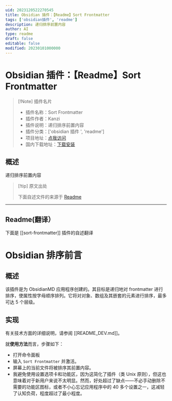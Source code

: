 ```yaml
---
uid: 2023120522270545
title: Obsidian 插件：【Readme】Sort Frontmatter
tags: ['obsidian插件', 'readme']
description: 递归排序前置内容
author: AI
type: readme
draft: false
editable: false
modified: 20230101000000
---
```


# Obsidian 插件：【Readme】Sort Frontmatter

> [!Note] 插件名片
> - 插件名称：Sort Frontmatter
> - 插件作者：Kanzi
> - 插件说明：递归排序前置内容
> - 插件分类：['obsidian 插件 ', 'readme']
> - 项目地址：[点我访问](https://github.com/mariomui/obsidian-sort-frontmatter)
> - 国内下载地址：[下载安装](https://pkmer.cn/products/plugin/pluginMarket/?sort-frontmatter)

## 概述

递归排序前置内容

> [!tip] 原文出处
>
>下面自述文件的来源于 [Readme](https://ghproxy.net/https://raw.githubusercontent.com/mariomui/obsidian-sort-frontmatter/master/README.md)
>

---

## Readme(翻译）

下面是 [[sort-frontmatter]] 插件的自述翻译

# Obsidian 排序前言

## 概述

该插件是为 ObsidianMD 应用程序创建的。其目标是递归地对 frontmatter 进行排序，使属性按字母顺序排列。它将对对象、数组及其嵌套的元素进行排序，最多可达 5 个层级。

## 实现

有关技术方面的详细说明，请参阅 [[README_DEV.md]]。

就**使用方法**而言，步骤如下：

- 打开命令面板
- 输入 `Sort Frontmatter` 并激活。
- 屏幕上的当前文件将被排序其前置内容。
- 我避免使用设置选项卡和功能区，因为这简化了插件（类 Unix 原则），但这也意味着对于新用户来说不太明显。然而，好处超过了缺点——不必手动删除不需要的功能区图标，或者不小心忘记应用程序中的 40 多个设置之一，这减轻了认知负荷，程度超过了最小程度。



